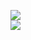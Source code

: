 [![](https://img.shields.io/badge/Made%20With-Github%20Spray-lightgrey.svg?style=for-the-badge&logo=github)](https://github.com/Annihil/github-spray#6509)  
[![](https://i.imgur.com/2DrTn0Z.gif)](https://github.com/Annihil/github-spray)